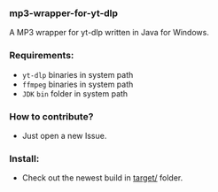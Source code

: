 ### mp3-wrapper-for-yt-dlp

A MP3 wrapper for yt-dlp written in Java for Windows.

### Requirements:

- `yt-dlp` binaries in system path
- `ffmpeg` binaries in system path
- `JDK` `bin` folder in system path

### How to contribute?

- Just open a new Issue.

### Install:

- Check out the newest build in [target/](target) folder.
